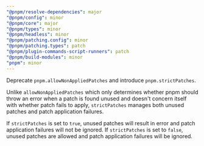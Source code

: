 ```yaml
---
"@pnpm/resolve-dependencies": major
"@pnpm/config": minor
"@pnpm/core": major
"@pnpm/types": minor
"@pnpm/headless": minor
"@pnpm/patching.config": minor
"@pnpm/patching.types": patch
"@pnpm/plugin-commands-script-runners": patch
"@pnpm/build-modules": minor
"pnpm": minor
---
```


Deprecate `pnpm.allowNonAppliedPatches` and introduce `pnpm.strictPatches`.

Unlike `allowNonAppliedPatches` which only determines whether pnpm should throw an error when a patch is found unused and doesn't concern itself with whether patch fails to apply, `strictPatches` manages both unused patches and patch application failures.

If `strictPatches` is set to `true`, unused patches will result in error and patch application failures will not be ignored. If `strictPatches` is set to `false`, unused patches are allowed and patch application failures will be ignored.

